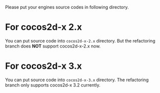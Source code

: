 Please put your engines source codes in following directory.

# For cocos2d-x 2.x 

You can put source code into `cocos2d-x-2.x` directory. But the refactoring branch does **NOT** support cocos2d-x-2.x now.

# For cocos2d-x 3.x 

You can put source code into `cocos2d-x-3.x` directory. The refactoring branch only supports cocos2d-x 3.2 currently.
